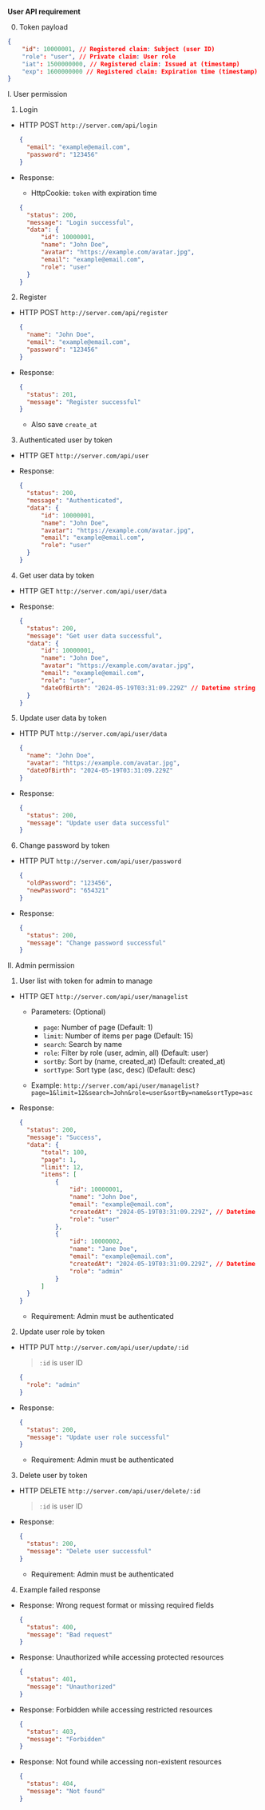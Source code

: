 **User API requirement**

0. Token payload

```json
{
	"id": 10000001, // Registered claim: Subject (user ID)
	"role": "user", // Private claim: User role
	"iat": 1500000000, // Registered claim: Issued at (timestamp)
	"exp": 1600000000 // Registered claim: Expiration time (timestamp)
}
```

I. User permission

1. Login

- HTTP POST `http://server.com/api/login`

  ```json
  {
  	"email": "example@email.com",
  	"password": "123456"
  }
  ```

- Response:

  - HttpCookie: `token` with expiration time

  ```json
  {
  	"status": 200,
  	"message": "Login successful",
  	"data": {
  		"id": 10000001,
  		"name": "John Doe",
  		"avatar": "https://example.com/avatar.jpg",
  		"email": "example@email.com",
  		"role": "user"
  	}
  }
  ```

2. Register

- HTTP POST `http://server.com/api/register`

  ```json
  {
  	"name": "John Doe",
  	"email": "example@email.com",
  	"password": "123456"
  }
  ```

- Response:

  ```json
  {
  	"status": 201,
  	"message": "Register successful"
  }
  ```

  - Also save `create_at`

3. Authenticated user by token

- HTTP GET `http://server.com/api/user`

- Response:

  ```json
  {
  	"status": 200,
  	"message": "Authenticated",
  	"data": {
  		"id": 10000001,
  		"name": "John Doe",
  		"avatar": "https://example.com/avatar.jpg",
  		"email": "example@email.com",
  		"role": "user"
  	}
  }
  ```

4. Get user data by token

- HTTP GET `http://server.com/api/user/data`

- Response:

  ```json
  {
  	"status": 200,
  	"message": "Get user data successful",
  	"data": {
  		"id": 10000001,
  		"name": "John Doe",
  		"avatar": "https://example.com/avatar.jpg",
  		"email": "example@email.com",
  		"role": "user",
  		"dateOfBirth": "2024-05-19T03:31:09.229Z" // Datetime string in ISO 8601 format
  	}
  }
  ```

5. Update user data by token

- HTTP PUT `http://server.com/api/user/data`

  ```json
  {
  	"name": "John Doe",
  	"avatar": "https://example.com/avatar.jpg",
  	"dateOfBirth": "2024-05-19T03:31:09.229Z"
  }
  ```

- Response:

  ```json
  {
  	"status": 200,
  	"message": "Update user data successful"
  }
  ```

6. Change password by token

- HTTP PUT `http://server.com/api/user/password`

  ```json
  {
  	"oldPassword": "123456",
  	"newPassword": "654321"
  }
  ```

- Response:

  ```json
  {
  	"status": 200,
  	"message": "Change password successful"
  }
  ```

II. Admin permission

1. User list with token for admin to manage

- HTTP GET `http://server.com/api/user/managelist`

  - Parameters: (Optional)

    - `page`: Number of page (Default: 1)
    - `limit`: Number of items per page (Default: 15)
    - `search`: Search by name
    - `role`: Filter by role (user, admin, all) (Default: user)
    - `sortBy`: Sort by (name, created_at) (Default: created_at)
    - `sortType`: Sort type (asc, desc) (Default: desc)

  - Example: `http://server.com/api/user/managelist?page=1&limit=12&search=John&role=user&sortBy=name&sortType=asc`

- Response:

  ```json
  {
  	"status": 200,
  	"message": "Success",
  	"data": {
  		"total": 100,
  		"page": 1,
  		"limit": 12,
  		"items": [
  			{
  				"id": 10000001,
  				"name": "John Doe",
  				"email": "example@email.com",
  				"createdAt": "2024-05-19T03:31:09.229Z", // Datetime string in ISO 8601 format
  				"role": "user"
  			},
  			{
  				"id": 10000002,
  				"name": "Jane Doe",
  				"email": "example@email.com",
  				"createdAt": "2024-05-19T03:31:09.229Z", // Datetime string in ISO 8601 format
  				"role": "admin"
  			}
  		]
  	}
  }
  ```

  - Requirement: Admin must be authenticated

2. Update user role by token

- HTTP PUT `http://server.com/api/user/update/:id`

  > `:id` is user ID

  ```json
  {
  	"role": "admin"
  }
  ```

- Response:

  ```json
  {
  	"status": 200,
  	"message": "Update user role successful"
  }
  ```

  - Requirement: Admin must be authenticated

3. Delete user by token

- HTTP DELETE `http://server.com/api/user/delete/:id`

  > `:id` is user ID

- Response:

  ```json
  {
  	"status": 200,
  	"message": "Delete user successful"
  }
  ```

  - Requirement: Admin must be authenticated

4. Example failed response

- Response: Wrong request format or missing required fields

  ```json
  {
  	"status": 400,
  	"message": "Bad request"
  }
  ```

- Response: Unauthorized while accessing protected resources

  ```json
  {
  	"status": 401,
  	"message": "Unauthorized"
  }
  ```

- Response: Forbidden while accessing restricted resources

  ```json
  {
  	"status": 403,
  	"message": "Forbidden"
  }
  ```

- Response: Not found while accessing non-existent resources

  ```json
  {
  	"status": 404,
  	"message": "Not found"
  }
  ```
